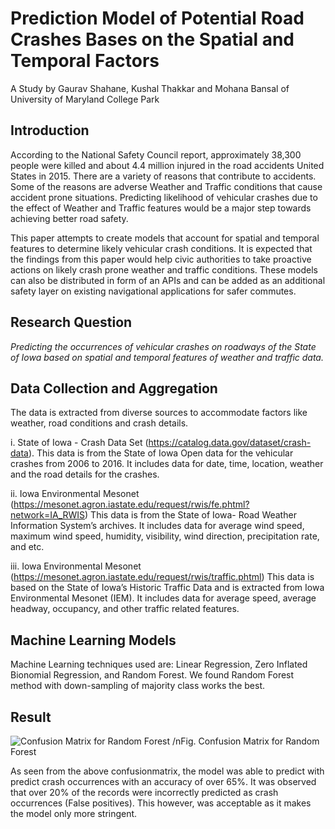 # Prediction Model of Potential Road Crashes Bases on the Spatial and Temporal Factors
A Study by Gaurav Shahane, Kushal Thakkar and Mohana Bansal of University of Maryland College Park

<h2>Introduction</h2>
According to the National Safety Council report, approximately 38,300 people were killed and about 4.4 million injured in the road accidents United States in 2015. There are a variety of reasons that contribute to accidents. Some of the reasons are adverse Weather and Traffic conditions that cause accident prone situations. Predicting likelihood of vehicular crashes due to the effect of Weather and Traffic features would be a major step towards achieving better road safety. 

This paper attempts to create models that account for spatial and temporal features to determine likely vehicular crash conditions. It is expected that the findings from this paper would help civic authorities to take proactive actions on likely crash prone weather and traffic conditions. These models can also be distributed in form of an APIs and can be added as an additional safety layer on existing navigational applications for safer commutes.

<h2>Research Question</h2>
<i>Predicting the occurrences of vehicular crashes on roadways of the State of Iowa based on spatial and temporal features of weather and traffic data.</i>

<h2>Data Collection and Aggregation</h2>
The data is extracted from diverse sources to accommodate factors like weather, road conditions and crash details. 

i. State of Iowa - Crash Data Set (https://catalog.data.gov/dataset/crash-data). 
This data is from the State of Iowa Open data for the vehicular crashes from 2006 to 2016. It includes data for date, time, location, weather and the road details for the crashes. 

ii. Iowa Environmental Mesonet (https://mesonet.agron.iastate.edu/request/rwis/fe.phtml?network=IA_RWIS)
This data is from the State of Iowa- Road Weather Information System’s archives. It includes data for average wind speed, maximum wind speed, humidity, visibility, wind direction, precipitation rate, and etc.

iii. Iowa Environmental Mesonet (https://mesonet.agron.iastate.edu/request/rwis/traffic.phtml)
This data is based on the State of Iowa’s Historic Traffic Data and is extracted from Iowa Environmental Mesonet (IEM). It includes data for average speed, average headway, occupancy, and other traffic related features.

<h2> Machine Learning Models</h2>
Machine Learning techniques used are: Linear Regression, Zero Inflated Bionomial Regression, and Random Forest.
We found Random Forest method with down-sampling of majority class works the best.

<h2>Result</h2>

<img src="https://github.com/gaurav-shahane/INFM750-DataToInsights/raw/master/images/result_randomForest.PNG" alt ="Confusion Matrix for Random Forest">
/nFig. Confusion Matrix for Random Forest

As seen from the above confusionmatrix, the model was able to predict with predict crash occurrences with an accuracy of over 65%. It was observed that over 20% of the records were incorrectly predicted as crash occurrences (False positives). This however, was acceptable as it makes the model only more stringent.
